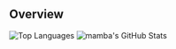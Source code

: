 ## Overview
![Top Languages](https://github-readme-stats.vercel.app/api/top-langs/?username=jmomanyi&layout=compact&hide=html)
![mamba's GitHub Stats](https://github-readme-stats.vercel.app/api?username=jmomanyi&show_icons=true&theme=radical&exclude_repo=contributed&hide=contribs)
